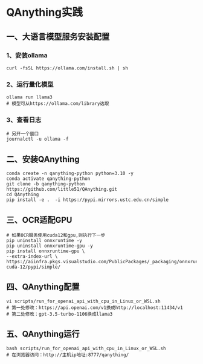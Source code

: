 # QAnything实践

## 一、大语言模型服务安装配置

### 1、安装ollama
```shell
curl -fsSL https://ollama.com/install.sh | sh
```

### 2、运行量化模型

```shell
ollama run llama3
# 模型可从https://ollama.com/library选取
```

### 3、查看日志

```shell
# 另开一个窗口
journalctl -u ollama -f
```

## 二、安装QAnything

```shell
conda create -n qanything-python python=3.10 -y
conda activate qanything-python
git clone -b qanything-python https://github.com/little51/QAnything.git
cd QAnything
pip install -e .  -i https://pypi.mirrors.ustc.edu.cn/simple
```

## 三、OCR适配GPU

```shell
# 如果OCR服务使用cuda12和gpu,则执行下一步
pip uninstall onnxruntime -y
pip uninstall onnxruntime-gpu -y
pip install onnxruntime-gpu \
--extra-index-url \
https://aiinfra.pkgs.visualstudio.com/PublicPackages/_packaging/onnxruntime-cuda-12/pypi/simple/
```

## 四、QAnything配置

```shell
vi scripts/run_for_openai_api_with_cpu_in_Linux_or_WSL.sh
# 第一处修改：https://api.openai.com/v1换成http://localhost:11434/v1
# 第二处修改：gpt-3.5-turbo-1106换成llama3
```

## 五、QAnything运行
```shell
bash scripts/run_for_openai_api_with_cpu_in_Linux_or_WSL.sh
# 在浏览器访问：http://主机ip地址:8777/qanything/
```

